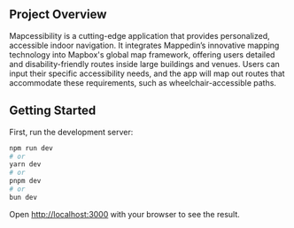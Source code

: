 ## Project Overview
Mapcessibility is a cutting-edge application that provides personalized, accessible indoor navigation. It integrates Mappedin’s innovative mapping technology into Mapbox's global map framework, offering users detailed and disability-friendly routes inside large buildings and venues. Users can input their specific accessibility needs, and the app will map out routes that accommodate these requirements, such as wheelchair-accessible paths.

## Getting Started

First, run the development server:

```bash
npm run dev
# or
yarn dev
# or
pnpm dev
# or
bun dev
```

Open [http://localhost:3000](http://localhost:3000) with your browser to see the result.
